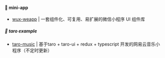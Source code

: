 #### :book: mini-app

* [wux-weapp](https://github.com/wux-weapp/wux-weapp) | 一套组件化、可复用、易扩展的微信小程序 UI 组件库

##### :dango: taro example
 
 * [taro-music](https://github.com/lsqy/taro-music) | 基于taro + taro-ui + redux + typescript 开发的网易云音乐小程序（不定时更新）
